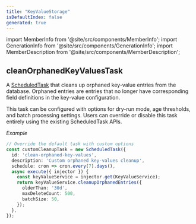 ```yaml
---
title: "KeyValueStorage"
isDefaultIndex: false
generated: true
---
```

<!-- This file was generated from the Vendure source. Do not modify. Instead, re-run the "docs:build" script -->
import MemberInfo from '@site/src/components/MemberInfo';
import GenerationInfo from '@site/src/components/GenerationInfo';
import MemberDescription from '@site/src/components/MemberDescription';


## cleanOrphanedKeyValuesTask

<GenerationInfo sourceFile="packages/core/src/config/key-value/clean-orphaned-key-values-task.ts" sourceLine="39" packageName="@vendure/core" since="3.4.0" />

A <a href='/reference/typescript-api/scheduled-tasks/scheduled-task#scheduledtask'>ScheduledTask</a> that cleans up orphaned key-value entries from the database.
Orphaned entries are entries that no longer have corresponding field definitions
in the key-value configuration.

This task can be configured with options for dry-run mode, age thresholds,
and batch processing settings. Users can override or disable this task entirely
using the existing ScheduledTask APIs.

*Example*

```ts
// Override the default task with custom options
const customCleanupTask = new ScheduledTask({
  id: 'clean-orphaned-key-values',
  description: 'Custom orphaned key-values cleanup',
  schedule: cron => cron.every(7).days(),
  async execute({ injector }) {
    const keyValueService = injector.get(KeyValueService);
    return keyValueService.cleanupOrphanedEntries({
      olderThan: '30d',
      maxDeleteCount: 500,
      batchSize: 50,
    });
  },
});
```

